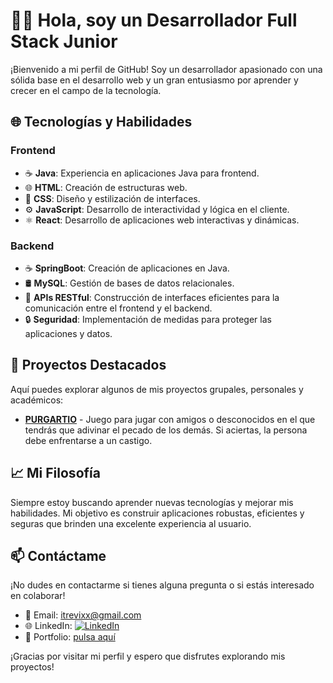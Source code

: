 # 👨‍💻 Hola, soy un Desarrollador Full Stack Junior

¡Bienvenido a mi perfil de GitHub! Soy un desarrollador apasionado con una sólida base en el desarrollo web y un gran entusiasmo por aprender y crecer en el campo de la tecnología.

## 🌐 Tecnologías y Habilidades

### Frontend
- ☕ **Java**: Experiencia en aplicaciones Java para frontend.
- 🌐 **HTML**: Creación de estructuras web.
- 🎨 **CSS**: Diseño y estilización de interfaces.
- ⚙️ **JavaScript**: Desarrollo de interactividad y lógica en el cliente.
- ⚛️ **React**: Desarrollo de aplicaciones web interactivas y dinámicas.

### Backend
- ☕ **SpringBoot**: Creación de aplicaciones en Java.
- 🛢️ **MySQL**: Gestión de bases de datos relacionales.
- 🔄 **APIs RESTful**: Construcción de interfaces eficientes para la comunicación entre el frontend y el backend.
- 🔒 **Seguridad**: Implementación de medidas para proteger las aplicaciones y datos.

## 🚀 Proyectos Destacados

Aquí puedes explorar algunos de mis proyectos grupales, personales y académicos:

- [**PURGARTIO**](purgatio.es) - Juego para jugar con amigos o desconocidos en el que tendrás que adivinar el pecado de los demás. Si aciertas, la persona debe enfrentarse a un castigo.

## 📈 Mi Filosofía

Siempre estoy buscando aprender nuevas tecnologías y mejorar mis habilidades. Mi objetivo es construir aplicaciones robustas, eficientes y seguras que brinden una excelente experiencia al usuario.

## 📫 Contáctame

¡No dudes en contactarme si tienes alguna pregunta o si estás interesado en colaborar!

- 📧 Email: [itrevixx@gmail.com](mailto:tu-email@ejemplo.com)
- 🌐 LinkedIn: [![LinkedIn](https://img.shields.io/badge/LinkedIn-%230077B5?style=flat&logo=linkedin&logoColor=white)](https://www.linkedin.com/in/sergi-9413172b7/)
-  💼 Portfolio: [pulsa aquí](https://portafolio-sergi.vercel.app)

¡Gracias por visitar mi perfil y espero que disfrutes explorando mis proyectos!

